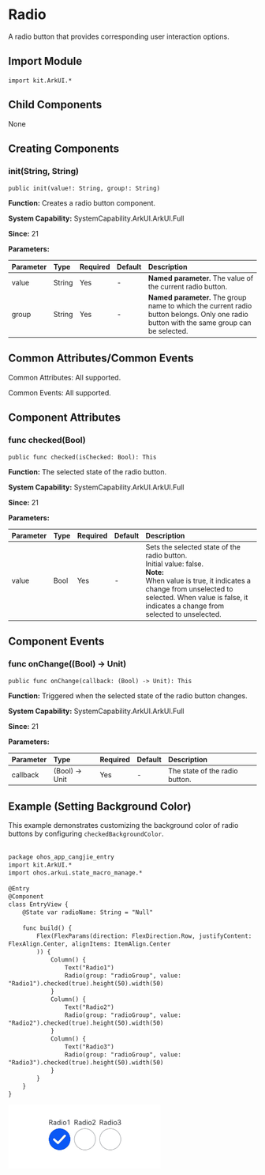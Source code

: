 # Radio

A radio button that provides corresponding user interaction options.

## Import Module

```cangjie
import kit.ArkUI.*
```

## Child Components

None

## Creating Components

### init(String, String)

```cangjie
public init(value!: String, group!: String)
```

**Function:** Creates a radio button component.

**System Capability:** SystemCapability.ArkUI.ArkUI.Full

**Since:** 21

**Parameters:**

| Parameter | Type   | Required | Default | Description |
|:----------|:-------|:---------|:--------|:------------|
| value     | String | Yes      | -       | **Named parameter.** The value of the current radio button. |
| group     | String | Yes      | -       | **Named parameter.** The group name to which the current radio button belongs. Only one radio button with the same group can be selected. |

## Common Attributes/Common Events

Common Attributes: All supported.

Common Events: All supported.

## Component Attributes

### func checked(Bool)

```cangjie
public func checked(isChecked: Bool): This
```

**Function:** The selected state of the radio button.

**System Capability:** SystemCapability.ArkUI.ArkUI.Full

**Since:** 21

**Parameters:**

| Parameter | Type | Required | Default | Description |
|:----------|:-----|:---------|:--------|:------------|
| value     | Bool | Yes      | -       | Sets the selected state of the radio button.<br>Initial value: false.<br/>**Note:**<br/>When value is true, it indicates a change from unselected to selected. When value is false, it indicates a change from selected to unselected. |

## Component Events

### func onChange((Bool) -> Unit)

```cangjie
public func onChange(callback: (Bool) -> Unit): This
```

**Function:** Triggered when the selected state of the radio button changes.

**System Capability:** SystemCapability.ArkUI.ArkUI.Full

**Since:** 21

**Parameters:**

| Parameter | Type            | Required | Default | Description |
|:----------|:----------------|:---------|:--------|:------------|
| callback  | (Bool) -> Unit  | Yes      | -       | The state of the radio button. |

## Example (Setting Background Color)

This example demonstrates customizing the background color of radio buttons by configuring `checkedBackgroundColor`.

<!-- run -->

```cangjie

package ohos_app_cangjie_entry
import kit.ArkUI.*
import ohos.arkui.state_macro_manage.*

@Entry
@Component
class EntryView {
    @State var radioName: String = "Null"

    func build() {
        Flex(FlexParams(direction: FlexDirection.Row, justifyContent: FlexAlign.Center, alignItems: ItemAlign.Center
        )) {
            Column() {
                Text("Radio1")
                Radio(group: "radioGroup", value: "Radio1").checked(true).height(50).width(50)
            }
            Column() {
                Text("Radio2")
                Radio(group: "radioGroup", value: "Radio2").checked(true).height(50).width(50)
            }
            Column() {
                Text("Radio3")
                Radio(group: "radioGroup", value: "Radio3").checked(true).height(50).width(50)
            }
        }
    }
}
```

![radio](figures/radio.gif)